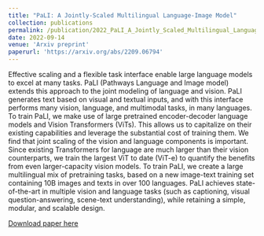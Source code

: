```yaml
---
title: "PaLI: A Jointly-Scaled Multilingual Language-Image Model"
collection: publications
permalink: /publication/2022_PaLI_A_Jointly_Scaled_Multilingual_Language_Image_Model
date: 2022-09-14
venue: 'Arxiv preprint'
paperurl: 'https://arxiv.org/abs/2209.06794'
---
```


Effective scaling and a flexible task interface enable large language models to excel at many tasks. PaLI (Pathways Language and Image model) extends this approach to the joint modeling of language and vision. PaLI generates text based on visual and textual inputs, and with this interface performs many vision, language, and multimodal tasks, in many languages. To train PaLI, we make use of large pretrained encoder-decoder language models and Vision Transformers (ViTs). This allows us to capitalize on their existing capabilities and leverage the substantial cost of training them. We find that joint scaling of the vision and language components is important. Since existing Transformers for language are much larger than their vision counterparts, we train the largest ViT to date (ViT-e) to quantify the benefits from even larger-capacity vision models. To train PaLI, we create a large multilingual mix of pretraining tasks, based on a new image-text training set containing 10B images and texts in over 100 languages. PaLI achieves state-of-the-art in multiple vision and language tasks (such as captioning, visual question-answering, scene-text understanding), while retaining a simple, modular, and scalable design.

[Download paper here](https://arxiv.org/abs/2209.06794)
